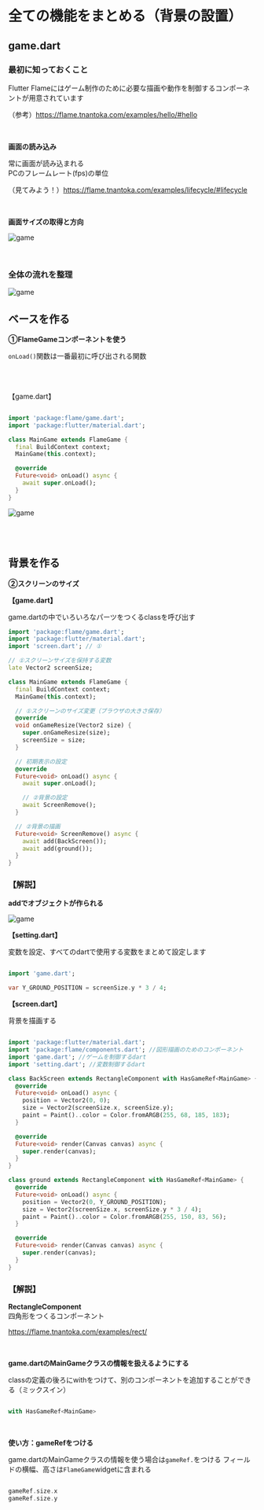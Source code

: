 # **全ての機能をまとめる（背景の設置）**

## **game.dart**

### **最初に知っておくこと**

Flutter Flameにはゲーム制作のために必要な描画や動作を制御するコンポーネントが用意されています

（参考）https://flame.tnantoka.com/examples/hello/#hello

<br>

**画面の読み込み**

常に画面が読み込まれる  
PCのフレームレート(fps)の単位

（見てみよう！）https://flame.tnantoka.com/examples/lifecycle/#lifecycle

<br>

**画面サイズの取得と方向**

![game](img/02_game1-3.png)

<br>

### **全体の流れを整理**

![game](img/02_game1-5.png)
<br>

## **ベースを作る**

**①FlameGameコンポーネントを使う**

`onLoad()`関数は一番最初に呼び出される関数

<br><br>

【game.dart】
```dart

import 'package:flame/game.dart';
import 'package:flutter/material.dart';

class MainGame extends FlameGame {
  final BuildContext context;
  MainGame(this.context);

  @override
  Future<void> onLoad() async {
    await super.onLoad();
  }
}


```

![game](img/02_game1-2.png)

<br><br>

## **背景を作る**

**②スクリーンのサイズ**

**【game.dart】**

game.dartの中でいろいろなパーツをつくるclassを呼び出す

```dart
import 'package:flame/game.dart';
import 'package:flutter/material.dart';
import 'screen.dart'; // ①

// ①スクリーンサイズを保持する変数
late Vector2 screenSize;

class MainGame extends FlameGame {
  final BuildContext context;
  MainGame(this.context);

  // ①スクリーンのサイズ変更（ブラウザの大きさ保存）
  @override
  void onGameResize(Vector2 size) {
    super.onGameResize(size);
    screenSize = size;
  }

  // 初期表示の設定
  @override
  Future<void> onLoad() async {
    await super.onLoad();

    // ②背景の設定
    await ScreenRemove();
  }

  // ②背景の描画
  Future<void> ScreenRemove() async {
    await add(BackScreen());
    await add(ground());
  }
}

```

### 【解説】  

**addでオブジェクトが作られる**

![game](img/02_game1-4.png)


**【setting.dart】**

変数を設定、すべてのdartで使用する変数をまとめて設定します


```dart

import 'game.dart';

var Y_GROUND_POSITION = screenSize.y * 3 / 4;


```

**【screen.dart】**

背景を描画する

```dart

import 'package:flutter/material.dart';
import 'package:flame/components.dart'; //図形描画のためのコンポーネント
import 'game.dart'; //ゲームを制御するdart
import 'setting.dart'; //変数制御するdart

class BackScreen extends RectangleComponent with HasGameRef<MainGame> {
  @override
  Future<void> onLoad() async {
    position = Vector2(0, 0);
    size = Vector2(screenSize.x, screenSize.y);
    paint = Paint()..color = Color.fromARGB(255, 68, 185, 183);
  }

  @override
  Future<void> render(Canvas canvas) async {
    super.render(canvas);
  }
}

class ground extends RectangleComponent with HasGameRef<MainGame> {
  @override
  Future<void> onLoad() async {
    position = Vector2(0, Y_GROUND_POSITION);
    size = Vector2(screenSize.x, screenSize.y * 3 / 4);
    paint = Paint()..color = Color.fromARGB(255, 150, 83, 56);
  }

  @override
  Future<void> render(Canvas canvas) async {
    super.render(canvas);
  }
}


```

### 【解説】  

**RectangleComponent**  
四角形をつくるコンポーネント

https://flame.tnantoka.com/examples/rect/

<br>

**game.dartのMainGameクラスの情報を扱えるようにする**


classの定義の後ろにwithをつけて、別のコンポーネントを追加することができる（ミックスイン）



```dart

with HasGameRef<MainGame>

```

<br>

**使い方：gameRefをつける**

game.dartのMainGameクラスの情報を使う場合は`gameRef.`をつける
フィールドの横幅、高さは`FlameGame`widgetに含まれる

```dart

gameRef.size.x
gameRef.size.y

```

